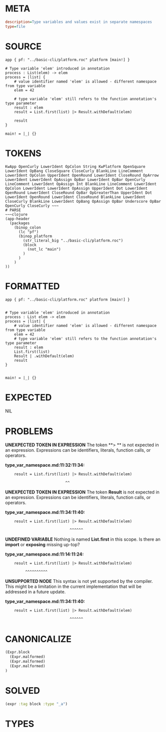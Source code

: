 # META
~~~ini
description=Type variables and values exist in separate namespaces
type=file
~~~
# SOURCE
~~~roc
app { pf: "../basic-cli/platform.roc" platform [main!] }

# Type variable 'elem' introduced in annotation
process : List(elem) -> elem
process = |list| {
    # value identifier named 'elem' is allowed - different namespace from type variable
    elem = 42

    # type variable 'elem' still refers to the function annotation's type parameter
    result : elem
    result = List.first(list) |> Result.withDefault(elem)

    result
}

main! = |_| {}
~~~
# TOKENS
~~~text
KwApp OpenCurly LowerIdent OpColon String KwPlatform OpenSquare LowerIdent OpBang CloseSquare CloseCurly BlankLine LineComment LowerIdent OpColon UpperIdent OpenRound LowerIdent CloseRound OpArrow LowerIdent LowerIdent OpAssign OpBar LowerIdent OpBar OpenCurly LineComment LowerIdent OpAssign Int BlankLine LineComment LowerIdent OpColon LowerIdent LowerIdent OpAssign UpperIdent Dot LowerIdent OpenRound LowerIdent CloseRound OpBar OpGreaterThan UpperIdent Dot LowerIdent OpenRound LowerIdent CloseRound BlankLine LowerIdent CloseCurly BlankLine LowerIdent OpBang OpAssign OpBar Underscore OpBar OpenCurly CloseCurly ~~~
# PARSE
~~~clojure
(app-header
  (packages
    (binop_colon
      (lc "pf")
      (binop_platform
        (str_literal_big "../basic-cli/platform.roc")
        (block
          (not_lc "main")
        )
      )
    )
))
~~~
# FORMATTED
~~~roc
app { pf: "../basic-cli/platform.roc" platform [main!] }


# Type variable 'elem' introduced in annotation
process : List elem -> elem
process = |list| {
	# value identifier named 'elem' is allowed - different namespace from type variable
	elem = 42
	# type variable 'elem' still refers to the function annotation's type parameter
	result : elem
	List.first(list)
	Result | .withDefault(elem)
	result
}


main! = |_| {}
~~~
# EXPECTED
NIL
# PROBLEMS
**UNEXPECTED TOKEN IN EXPRESSION**
The token **> ** is not expected in an expression.
Expressions can be identifiers, literals, function calls, or operators.

**type_var_namespace.md:11:32:11:34:**
```roc
    result = List.first(list) |> Result.withDefault(elem)
```
                               ^^


**UNEXPECTED TOKEN IN EXPRESSION**
The token **Result** is not expected in an expression.
Expressions can be identifiers, literals, function calls, or operators.

**type_var_namespace.md:11:34:11:40:**
```roc
    result = List.first(list) |> Result.withDefault(elem)
```
                                 ^^^^^^


**UNDEFINED VARIABLE**
Nothing is named **List.first** in this scope.
Is there an **import** or **exposing** missing up-top?

**type_var_namespace.md:11:14:11:24:**
```roc
    result = List.first(list) |> Result.withDefault(elem)
```
             ^^^^^^^^^^


**UNSUPPORTED NODE**
This syntax is not yet supported by the compiler.
This might be a limitation in the current implementation that will be addressed in a future update.

**type_var_namespace.md:11:34:11:40:**
```roc
    result = List.first(list) |> Result.withDefault(elem)
```
                                 ^^^^^^


# CANONICALIZE
~~~clojure
(Expr.block
  (Expr.malformed)
  (Expr.malformed)
  (Expr.malformed)
)
~~~
# SOLVED
~~~clojure
(expr :tag block :type "_a")
~~~
# TYPES
~~~roc
~~~
